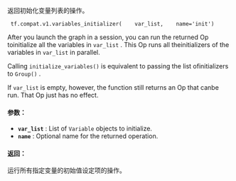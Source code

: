 返回初始化变量列表的操作。

```
 tf.compat.v1.variables_initializer(    var_list,    name='init') 
```

After you launch the graph in a session, you can run the returned Op toinitialize all the variables in  `var_list` . This Op runs all theinitializers of the variables in  `var_list`  in parallel.

Calling  `initialize_variables()`  is equivalent to passing the list ofinitializers to  `Group()` .

If  `var_list`  is empty, however, the function still returns an Op that canbe run. That Op just has no effect.

#### 参数：
- **`var_list`** : List of  `Variable`  objects to initialize.
- **`name`** : Optional name for the returned operation.


#### 返回：
运行所有指定变量的初始值设定项的操作。

